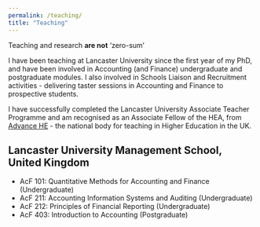 ```yaml
---
permalink: /teaching/
title: "Teaching"
---
```


Teaching and research **are not** ‘zero-sum’

I have been teaching at Lancaster University since the first year of my PhD, and have been involved in Accounting (and Finance) undergraduate and postgraduate modules. I also involved in Schools Liaison and Recruitment activities - delivering taster sessions in Accounting and Finance to prospective students. 

I have successfully completed the Lancaster University Associate Teacher Programme and am recognised as an Associate Fellow of the HEA, from [Advance HE](https://www.advance-he.ac.uk) - the national body for teaching in Higher Education in the UK.

## Lancaster University Management School, United Kingdom
- AcF 101: Quantitative Methods for Accounting and Finance (Undergraduate)
- AcF 211: Accounting Information Systems and Auditing (Undergraduate)
- AcF 212: Principles of Financial Reporting (Undergraduate)
- AcF 403: Introduction to Accounting (Postgraduate)

